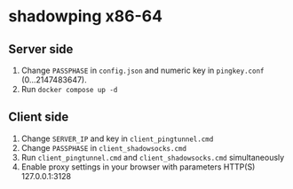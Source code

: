 # shadowping x86-64

## Server side

1. Change `PASSPHASE` in `config.json` and numeric key in `pingkey.conf` (0...2147483647).
2. Run `docker compose up -d`

## Client side

1. Change `SERVER_IP` and key in `client_pingtunnel.cmd`
2. Change `PASSPHASE` in `client_shadowsocks.cmd`
3. Run `client_pingtunnel.cmd` and `client_shadowsocks.cmd` simultaneously
4. Enable proxy settings in your browser with parameters HTTP(S) 127.0.0.1:3128
